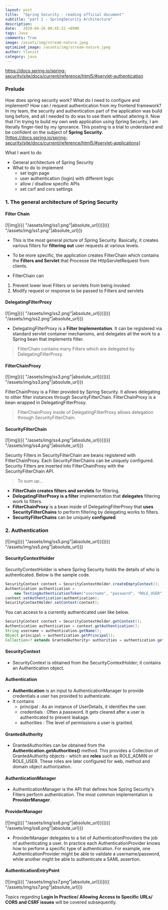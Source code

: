 ```yaml
---
layout: post
title:  "Spring Security - reading official document"
subtitle: "part 1 - SpringSecurity Architecture"
description:
date:   2020-04-26 00:45:22 +0900
tags: Java
comments: True
image: /assets/img/stream-nature.jpeg
optimized_image: /assets/img/stream-nature.jpeg
author: tlonist
category: java
---
```


https://docs.spring.io/spring-security/site/docs/current/reference/html5/#servlet-authentication

### Prelude 
How does spring security work? What do I need to configure and implement? How can I request authentication from my frontend framework? In my team, the security and authentication part of the application was build long before, and all I needed to do was to use them without altering it. Now that I'm trying to build my own web application using Spring Security, I am literally finger-tied by my ignorance. This posting is a trial to understand and be confident on the subject of **Spring Security**. [https://docs.spring.io/spring-security/site/docs/current/reference/html5/#servlet-applications]


What I want to do
- General architecture of Spring Security
- What to do to implement
    - set login page
    - user authentication (login) with different logic
    - allow / disallow specific APIs
    - set csrf and cors settings

### 1. The general architecture of Spring Security

#### Filter Chain
[![img]({{ "/assets/img/ss1.png"|absolute_url}})]({{ "/assets/img/ss1.png"|absolute_url}})

- This is the most general picture of Spring Security. Basically, it creates various filters for **filtering out** user requests at various levels. 
- To be more specific, the application creates FilterChain which contains the **Filters and Servlet** that Processe the HttpServletRequest from clients. 

- FilterChain can 
1) Prevent lower level Filters or servlets from being invoked
2) Modify request or response to be passed to Filters and servlets


#### DelegatingFilterProxy
[![img]({{ "/assets/img/ss2.png"|absolute_url}})]({{ "/assets/img/ss2.png"|absolute_url}})

- DelegatingFilterProxy is a **Filter Implementation**. It can be registered via standard servlet container mechanisms, and delegates all the work to a Spring bean that implements filter.

>FilterChain contains many Filters which are delegated by DelegatingFilterProxy.

#### FilterChainProxy

[![img]({{ "/assets/img/ss3.png"|absolute_url}})]({{ "/assets/img/ss3.png"|absolute_url}})

FilterChainProxy is a Filter provided by Spring Security. It allows delegating to other filter instances through SecurityFilterChain. FilterChainProxy is a bean wrapped in DelegatingFilterProxy.

>FilterChainProxy inside of DelegatingFilterProxy allows delegation through SecurityFilterChain.


#### SecurityFilterChain

[![img]({{ "/assets/img/ss4.png"|absolute_url}})]({{ "/assets/img/ss4.png"|absolute_url}})

Security Filters in SecurityFilterChain are beans registered with FilterChainProxy. Each SecurityFilterChains can be uniquely configured.
Security Filters are inserted into FilterChainProxy with the SecurityFilterChain API.

>To sum up...
- **FilterChain creates filters and servlets** for filtering. 
- **DelegatingFilterProxy is a filter** implementation that **delegates** filtering work to filters.
- **FilterChainProxy** is a bean inside of DelegatingFilterProxy that **uses** **SecurityFilterChains** to perform filtering by delegating works to filters. 
- **SecurityFilterChains** can be uniquely **configured**.

### 2. Authentication

[![img]({{ "/assets/img/ss5.png"|absolute_url}})]({{ "/assets/img/ss5.png"|absolute_url}})
#### SecurityContextHolder
SecurityContextHolder is where Spring Security holds the details of who is authenticated. Below is the sample code. 

```java
SecurityContext context = SecurityContextHolder.createEmptyContext(); 
Authentication authentication =
    new TestingAuthenticationToken("username", "password", "ROLE_USER"); 
context.setAuthentication(authentication);
SecurityContextHolder.setContext(context);
```

You can access to a currently authenticated user like below.
```java
SecurityContext context = SecurityContextHolder.getContext();
Authentication authentication = context.getAuthentication();
String username = authentication.getName();
Object principal = authentication.getPrincipal();
Collection<? extends GrantedAuthority> authorities = authentication.getAuthorities();
```

#### SecurityContext
- SecurityContext is obtained from the SecurityContextHolder; it contains an Authentication object. 


#### Authentication
- **Authentication** is an input to AuthenticationManager to provide credentials a user has provided to authenticate. 
- It contains
    - principal : As an instance of UserDetails, it identifies the user.
    - credentials : Often a password. It gets cleared after a user is authenticated to prevent leakage.
    - authorities : The level of permissions a user is granted. 


#### GrantedAuthority
- GrantedAuthorities can be obtained from the **Authentication.getAuthorities()** method. This provides a Collection of GrantedAuthority objects - which are **roles** such as ROLE_ADMIN or ROLE_USER. These roles are later configured for web, method and domain object authorization. 

#### AuthenticationManager
- AuthenticationManager is the API that defines how Spring Security's Filters perform authentication. The most common implementation is **ProviderManager**.

#### ProviderManager
[![img]({{ "/assets/img/ss6.png"|absolute_url}})]({{ "/assets/img/ss6.png"|absolute_url}})
- ProviderManager delegates to a list of AuthenticationProviders the job of authenticating a user. In practice each AuthenticationProvider knows how to perform a specific type of authentication. For example, one AuthenticationProvider might be able to validate a username/password, while another might be able to authenticate a SAML assertion. 

#### AuthenticationEntryPoint

[![img]({{ "/assets/img/ss7.png"|absolute_url}})]({{ "/assets/img/ss7.png"|absolute_url}})

Topics regarding **Login In Practice/ Allowing Access to Specific URLs/ CORS and CSRF issues** will be covered subsequently.